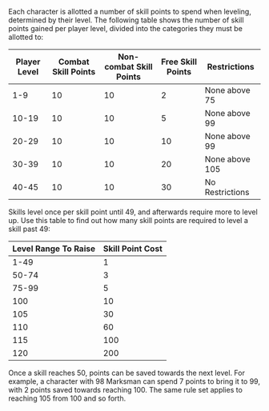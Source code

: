 Each character is allotted a number of skill points to spend when leveling, determined by their level. The following table shows the number of skill points gained per player level, divided into the categories they must be allotted to:

  

| Player Level | Combat Skill Points | Non-combat Skill Points | Free Skill Points | Restrictions    |
| ------------ | ------------------- | ----------------------- | ----------------- | --------------- |
| 1-9          | 10                  | 10                      | 2                 | None above 75   |
| 10-19        | 10                  | 10                      | 5                 | None above 99   |
| 20-29        | 10                  | 10                      | 10                | None above 99   |
| 30-39        | 10                  | 10                      | 20                | None above 105  |
| 40-45        | 10                  | 10                      | 30                | No Restrictions |


Skills level once per skill point until 49, and afterwards require more to level up. Use this table to find out how many skill points are required to level a skill past 49:

| Level Range To Raise | Skill Point Cost |
| -------------------- | ---------------- |
| 1-49                 | 1                |
| 50-74                | 3                |
| 75-99                | 5                |
| 100                  | 10               |
| 105                  | 30               |
| 110                  | 60               |
| 115                  | 100              |
| 120                  | 200              |
Once a skill reaches 50, points can be saved towards the next level. For example, a character with 98 Marksman can spend 7 points to bring it to 99, with 2 points saved towards reaching 100. The same rule set applies to reaching 105 from 100 and so forth.